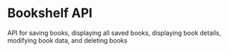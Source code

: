 # Bookshelf API

API for saving books, displaying all saved books, displaying book details, modifying book data, and deleting books
